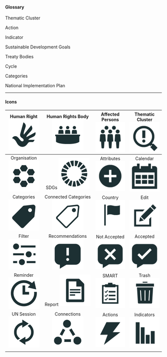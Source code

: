 #### Glossary

Thematic Cluster

Action

Indicator

Sustainable Development Goals

Treaty Bodies

Cycle

Categories

National Implementation Plan

---

#### Icons

| Human Right![](/assets/3_humanRight.png) | Human Rights Body![](/assets/1_humanRightsBody.png) | Affected Persons![](/assets/4_affectedPersons.png) | Thematic Cluster![](/assets/5_thematicCluster.png) |
| :---: | :---: | :---: | :---: |
| Organisation![](/assets/6_organisation.png) | SDGs               ![](/assets/7_sdgs.png) | Attributes     ![](/assets/attributes.png) | Calendar       ![](/assets/calendar.png) |
| Categories   ![](/assets/categories.png) | Connected Categories         ![](/assets/connectedCategories.png) | Country            ![](/assets/country.png) | Edit                    ![](/assets/edit.png) |
| Filter  ![](/assets/filter.png) | Recommendations   ![](/assets/recommendations.png) | Not Accepted ![](/assets/recNotAccepted.png) | Accepted      ![](/assets/recAccepted.png) |
| Reminder     ![](/assets/reminder.png) | Report              ![](/assets/report.png) | SMART              ![](/assets/SMART.png) | Trash                 ![](/assets/trash.png) |
| UN Session  ![](/assets/2_UNsession.png) | Connections ![](/assets/connections.png) | Actions           ![](/assets/actions.png) | Indicators           ![](/assets/indicators.png) |
|  |  |  |  |



